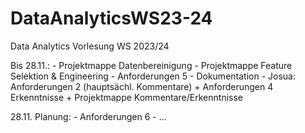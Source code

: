 # DataAnalyticsWS23-24
Data Analytics Vorlesung WS 2023/24


Bis 28.11.:
    - Projektmappe Datenbereinigung
    - Projektmappe Feature Selektion & Engineering
    - Anforderungen 5
    - Dokumentation
    - Josua: Anforderungen 2 (hauptsächl. Kommentare) + Anforderungen 4 Erkenntnisse + Projektmappe Kommentare/Erkenntnisse


28.11. Planung:
    - Anforderungen 6
    - ...